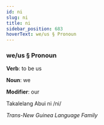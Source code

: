 ```yaml
---
id: ni
slug: ni
title: ni
sidebar_position: 683
hoverText: we/us § Pronoun
---
```


### we/us § Pronoun

**Verb**: to be us

**Noun**: we

**Modifier**: our

Takalelang Abui ni /ni/

*Trans-New Guinea Language Family*